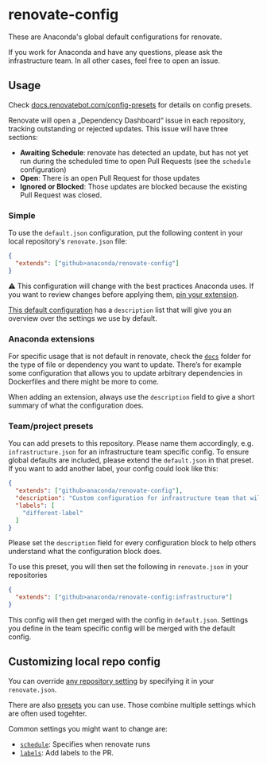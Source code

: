 # renovate-config

These are Anaconda's global default configurations for renovate.

If you work for Anaconda and have any questions, please ask the infrastructure team. In all other cases, feel free to open an issue.

## Usage

Check [docs.renovatebot.com/config-presets](https://docs.renovatebot.com/config-presets/) for details on config presets.

Renovate will open a „Dependency Dashboard“ issue in each repository, tracking outstanding or rejected updates. This issue will have three sections:

* **Awaiting Schedule**: renovate has detected an update, but has not yet run during the scheduled time to open Pull Requests (see the `schedule` configuration)
* **Open**: There is an open Pull Request for those updates
* **Ignored or Blocked**: Those updates are blocked because the existing Pull Request was closed.

### Simple

To use the `default.json` configuration, put the following content in your local repository's `renovate.json` file:

```json
{
  "extends": ["github>anaconda/renovate-config"]
}
```

:warning: This configuration will change with the best practices Anaconda uses. If you want to review changes before applying them, [pin your extension](https://docs.renovatebot.com/config-presets/#github).

[This default configuration](default.json) has a `description` list that will give you an overview over the settings we use by default.

### Anaconda extensions

For specific usage that is not default in renovate, check the [`docs`](docs) folder for the type of file or dependency you want to update.
There’s for example some configuration that allows you to update arbitrary dependencies in Dockerfiles and there might be more to come.

When adding an extension, always use the `description` field to give a short summary of what the configuration does.

### Team/project presets

You can add presets to this repository. Please name them accordingly, e.g. `infrastructure.json` for an infrastructure team specific config. To ensure global defaults are included, please extend the `default.json` in that preset. If you want to add another label, your config could look like this:

```json
{
  "extends": ["github>anaconda/renovate-config"],
  "description": "Custom configuration for infrastructure team that will add other labels then the default",
  "labels": [
    "different-label"
  ]
}
```

Please set the `description` field for every configuration block to help others understand what the configuration block does.

To use this preset, you will then set the following in `renovate.json` in your repositories

```json
{
  "extends": ["github>anaconda/renovate-config:infrastructure"]
}
```

This config will then get merged with the config in `default.json`. Settings you define in the team specific config will be merged with the default config.

## Customizing local repo config

You can override [any repository setting](https://docs.renovatebot.com/configuration-options/) by specifying it in your `renovate.json`.

There are also [presets](https://docs.renovatebot.com/presets-default/) you can use. Those combine multiple settings which are often used togehter.

Common settings you might want to change are:

* [`schedule`](https://docs.renovatebot.com/configuration-options/#schedule): Specifies when renovate runs
* [`labels`](https://docs.renovatebot.com/configuration-options/#labels): Add labels to the PR.
